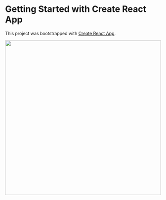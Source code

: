 # Getting Started with Create React App

This project was bootstrapped with [Create React App](https://github.com/facebook/create-react-app).


<img src='https://giphy.com/gifs/uxGtFa0wUjUN2bom23' width='100%' height='500'>

